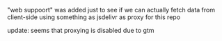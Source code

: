 "web suppoort" was added just to see if we can actually fetch data from client-side using something as jsdelivr as proxy for this repo

update:
seems that proxying is disabled due to gtm


